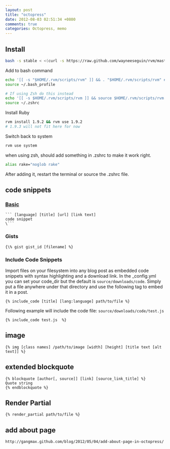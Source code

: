 ```yaml
---
layout: post
title: "octopress"
date: 2012-08-03 02:51:34 +0800
comments: true
categories: Octopress, memo
---
```


## Install

```bash
bash -s stable < <(curl -s https://raw.github.com/wayneeseguin/rvm/master/binscripts/rvm-installer)
```

Add to bash command

```bash
echo '[[ -s "$HOME/.rvm/scripts/rvm" ]] && . "$HOME/.rvm/scripts/rvm" # Load RVM function' >> ~/.bash_profile
source ~/.bash_profile

# If using Zsh do this instead
echo '[[ -s $HOME/.rvm/scripts/rvm ]] && source $HOME/.rvm/scripts/rvm' >> ~/.zshrc
source ~/.zshrc
```

Install Ruby

```bash
rvm install 1.9.2 && rvm use 1.9.2
# 1.9.3 will not fit here for now
```

Switch back to system

```bash
rvm use system
```

when using zsh, should add something in .zshrc to make it work right.

```bash
alias rake="noglob rake"
```

After adding it, restart the terminal or source the .zshrc file.

<!-- more -->

## code snippets

### [Basic](http://octopress.org/docs/blogging/code/)

```
``` [language] [title] [url] [link text]
code snippet
\```
```

### Gists

```
{\% gist gist_id [filename] %}
```

### Include Code Snippets

Import files on your filesystem into any blog post as embedded code snippets with syntax highlighting and a download link. In the _config.yml you can set your code_dir but the default is `source/downloads/code`. Simply put a file anywhere under that directory and use the following tag to embed it in a post.

```
{% include_code [title] [lang:language] path/to/file %}
```

Following example will include the code file: `source/downloads/code/test.js`

```
{% include_code test.js  %}
```

## image

```
{% img [class names] /path/to/image [width] [height] [title text [alt text]] %}
```

## extended blockquote

```
{% blockquote [author[, source]] [link] [source_link_title] %}
Quote string
{% endblockquote %}
```

## Render Partial

```
{% render_partial path/to/file %}
```

## add about page

```
http://gangmax.github.com/blog/2012/05/04/add-about-page-in-octopress/
```
